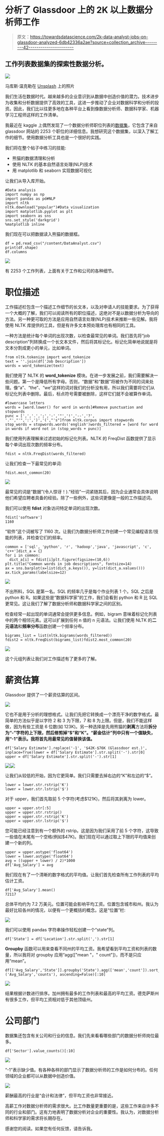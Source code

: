 # 分析了 Glassdoor 上的 2K 以上数据分析师工作

> 原文：<https://towardsdatascience.com/2k-data-analyst-jobs-on-glassdoor-analyzed-6db42336a2ae?source=collection_archive---------42----------------------->

## 工作列表数据集的探索性数据分析。

![](img/4a5b15b2e5a1447be136383a99fc6f8d.png)

马库斯·温克勒在 [Unsplash](https://unsplash.com/s/photos/job-application?utm_source=unsplash&utm_medium=referral&utm_content=creditCopyText) 上的照片

我们生活在数据时代。越来越多的企业意识到从数据中创造价值的潜力。技术进步为收集和分析数据提供了高效的工具，这进一步推动了企业对数据科学和分析的投资。因此，我们比以往更多地在各种平台上看到像数据分析师、数据科学家、机器学习工程师这样的工作清单。

我最近在 kaggle 上偶然发现了一个数据分析师职位列表的[数据集](https://www.kaggle.com/andrewmvd/data-analyst-jobs)，它包含了来自 glassdoor 网站的 2253 个职位的详细信息。我想研究这个数据集，以深入了解工作的细节。使用数据分析工具也是一个很好的实践。

我们将在整个帖子中练习的技能:

*   熊猫的数据清理和分析
*   使用 NLTK 的基本自然语言处理(NLP)技术
*   用 matplotlib 和 seaborn 实现数据可视化

让我们从导入库开始。

```
#Data analysis
import numpy as np
import pandas as pd#NLP
import nltk
nltk.download("popular")#Data visualization
import matplotlib.pyplot as plt
import seaborn as sns
sns.set_style('darkgrid')
%matplotlib inline
```

我们现在可以把数据读入熊猫的数据框。

```
df = pd.read_csv("/content/DataAnalyst.csv")
print(df.shape)
df.columns
```

![](img/a6a9e93a231cfcddf1861729dfd5b443.png)

有 2253 个工作列表，上面有关于工作和公司的各种细节。

# **职位描述**

工作描述栏包含一个描述工作细节的长文本，以及对申请人的技能要求。为了获得一个大概的了解，我们可以阅读所有的职位描述，这绝对不是以数据分析为导向的方法。另一种更可取的方法是应用自然语言处理(NLP)技术来推断一些见解。我将使用 NLTK 库提供的工具，但是有许多文本预处理库也有相同的工具。

一种方法是统计每个单词的出现次数，以检查最常见的单词。我们首先将“job description”列转换成一个长文本文件，然后将其标记化。标记化简单地说就是将文本分割成更小的单元，比如单词。

```
from nltk.tokenize import word_tokenize
text = ''.join(df['Job Description'])
words = word_tokenize(text)
```

我们使用了 NLTK 的 **word_tokenize** 模块。在进一步发展之前，我们需要解决一些问题。第一个是降低所有字母。否则，“数据”和“数据”将被作为不同的词来处理。像“a”、“the”、“we”这样的词对我们的分析没有用，所以我们需要将它们从标记化列表中删除。最后，标点符号需要被删除，这样它们就不会被算作单词。

```
#lowercase letters
words = [word.lower() for word in words]#Remove punctuation and stopwords
punc = [',','.',';','-','"','!','--','?', '."',"'",':',')','(',"'s"]from nltk.corpus import stopwords
stop_words = stopwords.words('english')words_filtered = [word for word in words if word not in (stop_words + punc)]
```

我们使用列表理解来过滤初始的标记化列表。NLTK 的 FreqDist 函数提供了显示每个单词出现次数的频率分布。

```
fdist = nltk.FreqDist(words_filtered)
```

让我们检查一下最常见的单词:

```
fdist.most_common(20)
```

![](img/a1184a55c8845e9dbee06d558b013aba.png)

最常见的词是“数据”(令人惊讶！).“经验”一词紧随其后，因为企业通常会具体说明他们希望应聘者具备的经验。除了一些例外，这些词更像是一般的工作描述词。

我们可以使用 **fdist** 对象访问特定单词的出现次数。

```
fdist['software']
1160
```

“软件”这个词被写了 1160 次。让我们为数据分析师工作创建一个常见编程语言/技能的列表，并检查它们的频率。

```
common = ['sql', 'python', 'r', 'hadoop','java', 'javascript', 'c', 'c++']dict_a = {}
for i in common:
  dict_a[i] = fdist[i]plt.figure(figsize=(10,6))
plt.title("Common words in job descriptions", fontsize=14)
ax = sns.barplot(x=list(dict_a.keys()), y=list(dict_a.values()))
ax.tick_params(labelsize=12)
```

![](img/72be02419d4b03c3831f52d64332148a.png)

不出所料，SQL 是第一名。SQL 的频率几乎是每个作业列表 1 个。SQL 之后是 python 和 R。如果这些是“数据科学家”的工作，我们会看到 python 和 R 比 SQL 更常见。这让我们了解了数据分析师和数据科学家之间的区别。

检查经常一起出现的单词通常会提供更多信息。例如，bigram 意味着标记化列表中的两个相邻元素。这可以扩展到任何 n 值的 n 元语法。让我们使用 NLTK 的**二元语法**和**频率分布**函数创建一个频率分布。

```
bigrams_list = list(nltk.bigrams(words_filtered))
fdist2 = nltk.FreqDist(bigrams_list)fdist2.most_common(20)
```

![](img/26dbe3c2e9383fe19f1612aee172bbbe.png)

这个元组列表让我们对工作描述有了更多的了解。

# **薪资估算**

Glassdoor 提供了一个薪资估算的区间。

![](img/2080bd0c65cf09fca8696bd8877d4b96.png)

它也不是用于分析的理想格式。让我们先把它转换成一个漂亮干净的数字格式。最简单的方法似乎是以字符 2 和 3 为下限，7 和 8 为上限。但是，我们不能这样做，因为有些工资是 6 位数(如 123K)。另一种选择是先用熊猫的**剥离**方法将**拆分为“-”字符的上下限，然后修剪掉“$”和“K”。“薪金估计”列中只有一个值缺失，用“-1”表示。我将首先用最常见的值替换该值。**

```
df['Salary Estimate'].replace('-1', '$42K-$76K (Glassdoor est.)', inplace=True)lower = df['Salary Estimate'].str.split('-').str[0]
upper = df['Salary Estimate'].str.split('-').str[1]
```

![](img/ed8ce450cb8a6d6338b521f48ae57e26.png)![](img/9b05d98d0bda0819af63fac4f63e6382.png)

让我们从较低的开始，因为它更简单。我们只需要去掉右边的“K”和左边的“$”。

```
lower = lower.str.rstrip('K')
lower = lower.str.lstrip('$')
```

对于 upper，我们首先取前 5 个字符(考虑$121K)，然后将其剥离为 lower。

```
upper = upper.str[:5]
upper = upper.str.rstrip()
upper = upper.str.rstrip('K')
upper = upper.str.lstrip('$')
```

您可能已经注意到有一个额外的 rstrip。这是因为我们采用了前 5 个字符，这导致一些值在末尾有一个空格(例如$47K)。我们现在可以通过取上下限的平均值来创建一个新的列。

```
upper = upper.astype('float64')
lower = lower.astype('float64')
avg = ((upper + lower) / 2)*1000
df['Avg_Salary'] = avg
```

我们现在有了一个清晰的数字格式的平均值。让我们首先检查所有工作列表的平均估计工资。

```
df['Avg_Salary'].mean()
72117
```

总体平均约为 7.2 万美元。位置可能会影响平均工资。位置包含城市和州。我认为最好比较各州的情况，以便有一个更概括的概念。这是“位置”栏:

![](img/7e03ebe3600f212c37cb84d613e56afb.png)

我们可以使用 pandas 字符串操作轻松创建一个“state”列。

```
df['State'] = df['Location'].str.split(',').str[1]
```

**Groupby** 函数可以用来查看不同州的平均工资。我希望看到平均工资和列表的数量，所以我将对 groupby 应用“agg(["mean "，" count"])，而不是只应用“mean”。

```
df[['Avg_Salary','State']].groupby('State').agg(['mean','count']).sort_values(by=('Avg_Salary','counts'), ascending=False)[:10]
```

![](img/8c4d33c9d8ff6e3dbe533cf180a5729c.png)

结果根据计数进行排序。加州拥有最多的工作列表和最高的平均工资。德克萨斯州有很多工作，但平均工资相对低于其他顶级州。

# **公司部门**

数据集还包含有关公司和行业的信息。我们先来看看哪些部门的数据分析师岗位最多。

```
df['Sector'].value_counts()[:10]
```

![](img/5b0f48b8532fb8b57d9c58d0f3b3b2e3.png)

“-1”表示缺少值。有各种各样的部门显示了数据分析师的工作是如何分布的。任何领域的企业都可以从数据中创造价值。

![](img/f74242fd00aecea14984dd6234c39365.png)

薪酬最高的行业是“会计和法律”，但平均工资也非常接近。

高薪工作对数据分析师的需求很大。比工作数量更重要的是，这些工作来自许多不同的行业和部门。这有力地表明了数据分析对企业的重要性。我认为，对数据分析师和科学家的需求将长期存在。

感谢您的阅读。如果您有任何反馈，请告诉我。